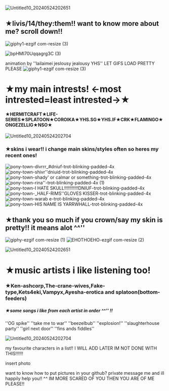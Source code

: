 ![Untitled10_20240524202651](https://github.com/livissssss/livissssss/assets/164212085/a8608440-a171-4bd8-8e9c-2b40ef6bc261)
## **★livis/14/they:them!! want to know more about me? scroll down!!**
![giphy1-ezgif com-resize (3)](https://github.com/livissssss/livissssss/assets/164212085/d76812ba-5e0d-45a4-a61e-28a7b7467a0f)

![bpHMI70Uqqagrg3C (3)](https://github.com/LIVISSKU/LIVISSKU/assets/164212085/02bc394c-31e8-43d6-b041-0795969581d3)


animation by ''lailaimei jeslousy jealousy YHS'' LET GIFS LOAD PRETTY PLEASE
![giphy1-ezgif com-resize (3)](https://github.com/livissssss/livissssss/assets/164212085/d76812ba-5e0d-45a4-a61e-28a7b7467a0f)

# **★my main intrests! <-most intrested=least intrested->★**
#### ★HERMITCRAFT★LIFE-SERIES★SPLATOON★COROIKA★YHS.SG★YHS.IF★CRK★FLAMINGO★ONGEZELLIG★NSO★

![Untitled10_20240524202704](https://github.com/livissssss/livissssss/assets/164212085/01db34fa-0526-4a9a-9d4a-acce62a808c7)
### ★skins i wear!! i change main skins/styles often so heres my recent ones!

![pony-town-divrrr_#dniuf-trot-blinking-padded-4x](https://github.com/livissssss/livissssss/assets/164212085/f9876e00-1b5b-4323-84f9-4eed4d95b250)
![pony-town-shivr''dniuid-trot-blinking-padded-4x](https://github.com/livissssss/livissssss/assets/164212085/ba7f65b5-b83d-45a7-a3f4-9888abd50aef)![pony-town-shady' or calmar or something-trot-blinking-padded-4x](https://github.com/livissssss/livissssss/assets/164212085/760b7aed-d62d-444b-90bf-5fb85f20f954)![pony-town-rina''-trot-blinking-padded-4x (1)](https://github.com/livissssss/livissssss/assets/164212085/a4976163-cee4-4f85-aabd-32f284cd9654)![pony-town-I HATE SKULL!!!!!!!!!!!DNIUF-trot-blinking-padded-4x](https://github.com/livissssss/livissssss/assets/164212085/5d63d675-769a-4937-a58d-4f16039b86b2)![pony-town-_HALF-RIMS''GLOVES KISSER-trot-blinking-padded-4x](https://github.com/livissssss/livissssss/assets/164212085/bc47bc10-a56f-4a68-a0a3-10037e377018)![pony-town-warab e-trot-blinking-padded-4x](https://github.com/livissssss/livissssss/assets/164212085/af5c6b1b-0005-46b8-aafd-580f1c70433e)![pony-town-HIS NAME IS YARRWHALL-trot-blinking-padded-4x](https://github.com/livissssss/livissssss/assets/164212085/e07b1751-212e-407e-bf63-5d2d4d105123)



## ★thank you so much if you crown/say my skin is pretty!! it means alot ^^''
![giphy-ezgif com-resize (1)](https://github.com/livissssss/livissssss/assets/164212085/d9797dc1-eeed-4e1a-82d7-e17f7ad98c65)
 ![EHOTHOEHO-ezgif com-resize (2)](https://github.com/livissssss/livissssss/assets/164212085/037d6fcd-813a-4074-97c8-f1c9a6b3ab21)
 
 ![Untitled10_20240524202651](https://github.com/livissssss/livissssss/assets/164212085/478fba69-492e-460a-803e-4c1afba2e8f7)


 # ★music artists i like listening too!
### ★Ken-ashcorp,The-crane-wives,Fake-type,Kets4eki,Vampyx,Ayesha-erotica and splatoon(bottom-feeders)

##### ★some songs i like from each artist in order ^^'' !!
''OG spike'' ''take me to war'' ''beezelbub'' ''explosion!'' ''slaughterhouse party'' ''girl next door'' ''fins ands fiddles''

![Untitled10_20240524202704](https://github.com/livissssss/livissssss/assets/164212085/44afe87b-d804-47d5-98b1-6b55265ac98d)


 my favourite characters in a list!! I WILL ADD LATER IM NOT DONE WITH THIS!!!!!!

 insert photo
 
want to know how to put pictures in your github? private message me and ill happily help you!! ^^ IM MORE SCARED OF YOU THEN YOU ARE OF ME PLEASE!!
